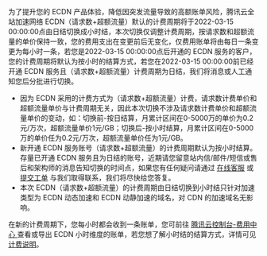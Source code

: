 为了提升您的 ECDN 产品体验，降低因突发流量导致的高额账单风险，腾讯云全站加速网络 ECDN（请求数+超额流量）默认的计费周期将于2022-03-15 00:00:00点由日结切换成小时结，本次切换仅调整计费周期，按请求数和超额流量的单价保持一致，您的费用支出在变更前后无变化，仅费用账单将由每日一条变更为每小时一条，若您是2022-03-15 00:00:00点后开通的 ECDN 服务的客户，您的计费周期将默认为按小时的结算方式，若您在2022-03-15 00:00:00前已经开通 ECDN 服务且（请求数+超额流量）计费周期为日结，我们将消息或人工通知您后分批进行切换。
-	因为 ECDN 采用的计费方式为（请求数+超额流量）计费，请求数计费单价和超额流量单价与计费周期无关，因此本次切换不涉及请求数计费单价和超额流量单价的变动，如：切换前-按日结算，月累计区间在0-5000万的单价为0.2元/万次，超额流量单价1元/GB；切换后-按小时结算，月累计区间在0-5000万的单价任为0.2元/万次，超额流量单价任为1元/GB。
-	新开通 ECDN 服务账号（请求数+超额流量）的计费周期默认为按小时结算。存量已开通 ECDN 服务且为日结的账号，近期请您留意站内信/邮件/短信或售后和架构师的消息告知切换的时间点，如果您有任何疑问请通过 [在线客服](https://cloud.tencent.com/act/event/Online_service) 或 [提交工单](https://console.cloud.tencent.com/workorder/category) 与我们取得联系，我们将尽快给您答复。
-	本次 ECDN（请求数+超额流量）的计费周期由日结切换到小时结只针对加速类型为 ECDN 动态加速和 ECDN 动静加速的域名，对 CDN 的加速域名无影响。

在新的计费周期下，您每小时都会收到一条账单，您可前往 [腾讯云控制台-费用中心 ](https://console.cloud.tencent.com/expense) 查看或导出 ECDN 小时维度的账单，若您想了解小时结的结算方式，详情可见 [计费说明](https://cloud.tencent.com/document/product/570/10979)。
